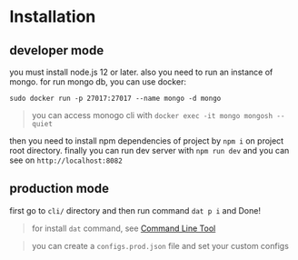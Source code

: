 # Installation


## developer mode

you must install node.js 12 or later. also you need to run an instance of mongo.
for run mongo db, you can use docker:
```shell
sudo docker run -p 27017:27017 --name mongo -d mongo
```
> you can access monogo cli with `docker exec -it mongo mongosh --quiet`

then you need to install npm dependencies of project by `npm i` on project root directory.
finally you can run dev server with `npm run dev` and you can see on `http://localhost:8082`
## production mode

first go to `cli/` directory and then run command `dat p i` and Done!
> for install `dat` command, see [Command Line Tool](./cli/cli.md)

> you can create a `configs.prod.json` file and set your custom configs



